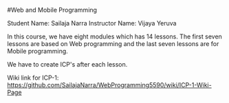 #Web and Mobile Programming

Student Name: Sailaja Narra
Instructor Name: Vijaya Yeruva

In this course, we have eight modules which has 14 lessons.
The first seven lessons are based on Web programming and the last seven lessons are for Mobile programming.

We have to create ICP's after each lesson.

Wiki link for ICP-1: https://github.com/SailajaNarra/WebProgramming5590/wiki/ICP-1-Wiki-Page

